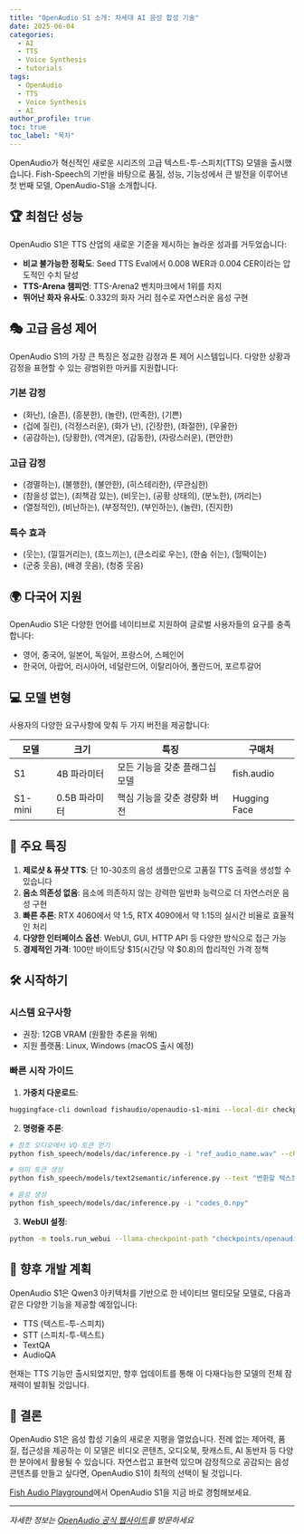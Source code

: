 ```yaml
---
title: "OpenAudio S1 소개: 차세대 AI 음성 합성 기술"
date: 2025-06-04
categories:
  - AI
  - TTS
  - Voice Synthesis
  - tutorials
tags:
  - OpenAudio
  - TTS
  - Voice Synthesis
  - AI
author_profile: true
toc: true
toc_label: "목차"
---
```


OpenAudio가 혁신적인 새로운 시리즈의 고급 텍스트-투-스피치(TTS) 모델을 출시했습니다. Fish-Speech의 기반을 바탕으로 품질, 성능, 기능성에서 큰 발전을 이루어낸 첫 번째 모델, OpenAudio-S1을 소개합니다.

## 🏆 최첨단 성능

OpenAudio S1은 TTS 산업의 새로운 기준을 제시하는 놀라운 성과를 거두었습니다:

- **비교 불가능한 정확도**: Seed TTS Eval에서 0.008 WER과 0.004 CER이라는 압도적인 수치 달성
- **TTS-Arena 챔피언**: TTS-Arena2 벤치마크에서 1위를 차지
- **뛰어난 화자 유사도**: 0.332의 화자 거리 점수로 자연스러운 음성 구현

## 🎭 고급 음성 제어

OpenAudio S1의 가장 큰 특징은 정교한 감정과 톤 제어 시스템입니다. 다양한 상황과 감정을 표현할 수 있는 광범위한 마커를 지원합니다:

### 기본 감정
- (화난), (슬픈), (흥분한), (놀란), (만족한), (기쁜)
- (겁에 질린), (걱정스러운), (화가 난), (긴장한), (좌절한), (우울한)
- (공감하는), (당황한), (역겨운), (감동한), (자랑스러운), (편안한)

### 고급 감정
- (경멸하는), (불행한), (불안한), (히스테리한), (무관심한)
- (참을성 없는), (죄책감 있는), (비웃는), (공황 상태의), (분노한), (꺼리는)
- (열정적인), (비난하는), (부정적인), (부인하는), (놀란), (진지한)

### 특수 효과
- (웃는), (낄낄거리는), (흐느끼는), (큰소리로 우는), (한숨 쉬는), (헐떡이는)
- (군중 웃음), (배경 웃음), (청중 웃음)

## 🌍 다국어 지원

OpenAudio S1은 다양한 언어를 네이티브로 지원하여 글로벌 사용자들의 요구를 충족합니다:
- 영어, 중국어, 일본어, 독일어, 프랑스어, 스페인어
- 한국어, 아랍어, 러시아어, 네덜란드어, 이탈리아어, 폴란드어, 포르투갈어

## 💻 모델 변형

사용자의 다양한 요구사항에 맞춰 두 가지 버전을 제공합니다:

| 모델 | 크기 | 특징 | 구매처 |
|-------|------|----------|--------------|
| S1 | 4B 파라미터 | 모든 기능을 갖춘 플래그십 모델 | fish.audio |
| S1-mini | 0.5B 파라미터 | 핵심 기능을 갖춘 경량화 버전 | Hugging Face |

## 🚀 주요 특징

1. **제로샷 & 퓨샷 TTS**: 단 10-30초의 음성 샘플만으로 고품질 TTS 출력을 생성할 수 있습니다
2. **음소 의존성 없음**: 음소에 의존하지 않는 강력한 일반화 능력으로 더 자연스러운 음성 구현
3. **빠른 추론**: RTX 4060에서 약 1:5, RTX 4090에서 약 1:15의 실시간 비율로 효율적인 처리
4. **다양한 인터페이스 옵션**: WebUI, GUI, HTTP API 등 다양한 방식으로 접근 가능
5. **경제적인 가격**: 100만 바이트당 $15(시간당 약 $0.8)의 합리적인 가격 정책

## 🛠️ 시작하기

### 시스템 요구사항
- 권장: 12GB VRAM (원활한 추론을 위해)
- 지원 플랫폼: Linux, Windows (macOS 출시 예정)

### 빠른 시작 가이드

1. **가중치 다운로드**:
```bash
huggingface-cli download fishaudio/openaudio-s1-mini --local-dir checkpoints/openaudio-s1-mini
```

2. **명령줄 추론**:
```bash
# 참조 오디오에서 VQ 토큰 얻기
python fish_speech/models/dac/inference.py -i "ref_audio_name.wav" --checkpoint-path "checkpoints/openaudio-s1-mini/codec.pth"

# 의미 토큰 생성
python fish_speech/models/text2semantic/inference.py --text "변환할 텍스트" --prompt-text "참조 텍스트" --prompt-tokens "fake.npy" --compile

# 음성 생성
python fish_speech/models/dac/inference.py -i "codes_0.npy"
```

3. **WebUI 설정**:
```bash
python -m tools.run_webui --llama-checkpoint-path "checkpoints/openaudio-s1-mini" --decoder-checkpoint-path "checkpoints/openaudio-s1-mini/codec.pth" --decoder-config-name modded_dac_vq
```

## 🔮 향후 개발 계획

OpenAudio S1은 Qwen3 아키텍처를 기반으로 한 네이티브 멀티모달 모델로, 다음과 같은 다양한 기능을 제공할 예정입니다:
- TTS (텍스트-투-스피치)
- STT (스피치-투-텍스트)
- TextQA
- AudioQA

현재는 TTS 기능만 출시되었지만, 향후 업데이트를 통해 이 다재다능한 모델의 전체 잠재력이 발휘될 것입니다.

## 🌟 결론

OpenAudio S1은 음성 합성 기술의 새로운 지평을 열었습니다. 전례 없는 제어력, 품질, 접근성을 제공하는 이 모델은 비디오 콘텐츠, 오디오북, 팟캐스트, AI 동반자 등 다양한 분야에서 활용될 수 있습니다. 자연스럽고 표현력 있으며 감정적으로 공감되는 음성 콘텐츠를 만들고 싶다면, OpenAudio S1이 최적의 선택이 될 것입니다.

[Fish Audio Playground](https://fish.audio)에서 OpenAudio S1을 지금 바로 경험해보세요.

---
*자세한 정보는 [OpenAudio 공식 웹사이트](https://openaudio.com/blogs/s1)를 방문하세요* 
